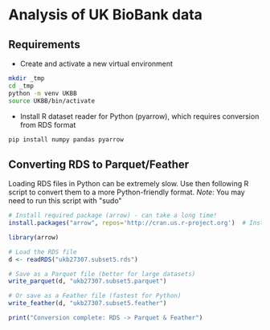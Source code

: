 # Analysis of UK BioBank data

## Requirements

- Create and activate a new virtual environment

```bash
mkdir _tmp
cd _tmp
python -m venv UKBB
source UKBB/bin/activate
```

- Install R dataset reader for Python (pyarrow), which requires conversion from RDS format

```bash
pip install numpy pandas pyarrow
```

## Converting RDS to Parquet/Feather
Loading RDS files in Python can be extremely slow. Use then following R script to convert them to a more Python-friendly format. *Note*: You may need to run this script with "sudo"

```R
# Install required package (arrow) - can take a long time!
install.packages("arrow", repos='http://cran.us.r-project.org')  # Install if not already installed
```

```R
library(arrow)

# Load the RDS file
d <- readRDS("ukb27307.subset5.rds")

# Save as a Parquet file (better for large datasets)
write_parquet(d, "ukb27307.subset5.parquet")

# Or save as a Feather file (fastest for Python)
write_feather(d, "ukb27307.subset5.feather")

print("Conversion complete: RDS -> Parquet & Feather")
```